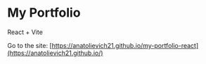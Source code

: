 # My Portfolio 
React + Vite

Go to the site: [https://anatolievich21.github.io/my-portfolio-react](https://anatolievich21.github.io/)
